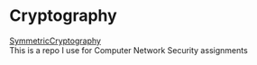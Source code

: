 # Cryptography
[SymmetricCryptography](symmetriccrypto.netlify.app)
<br />
This is a repo I use for Computer Network Security assignments
